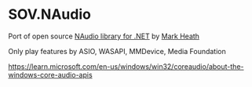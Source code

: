 # SOV.NAudio
Port of open source [NAudio library for .NET](https://github.com/naudio/NAudio) by [Mark Heath](https://markheath.net)

Only play features by ASIO, WASAPI, MMDevice, Media Foundation

https://learn.microsoft.com/en-us/windows/win32/coreaudio/about-the-windows-core-audio-apis